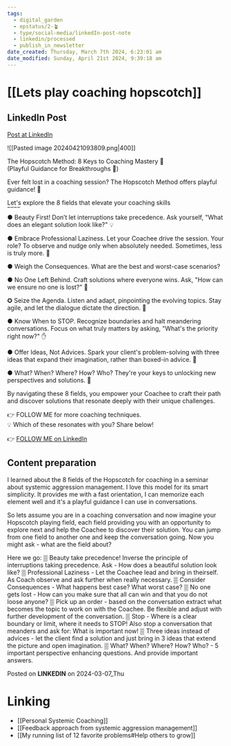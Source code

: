 ```yaml
---
tags:
  - digital_garden
  - epstatus/2-🪴
  - type/social-media/linkedIn-post-note
  - linkedin/processed
  - publish_in_newsletter
date_created: Thursday, March 7th 2024, 6:23:01 am
date_modified: Sunday, April 21st 2024, 9:39:18 am
---
```

# [[Lets play coaching hopscotch]]
## LinkedIn Post
[Post at LinkedIn](https://www.linkedin.com/posts/sebastiankamilli_the-hopscotch-method-8-keys-to-coaching-activity-7171414286777376768-kkGF?utm_source=share&utm_medium=member_desktop)

![[Pasted image 20240421093809.png|400]]

The Hopscotch Method: 8 Keys to Coaching Mastery 🤯  
(Playful Guidance for Breakthroughs 🚀)  
  
Ever felt lost in a coaching session? The Hopscotch Method offers playful guidance! 🚀  
  
Let's explore the 8 fields that elevate your coaching skills  
‾‾‾‾  
● Beauty First! Don’t let interruptions take precedence. Ask yourself, "What does an elegant solution look like?" 💡  
  
● Embrace Professional Laziness. Let your Coachee drive the session. Your role? To observe and nudge only when absolutely needed. Sometimes, less is truly more. 🌟  
  
● Weigh the Consequences. What are the best and worst-case scenarios?  
  
● No One Left Behind. Craft solutions where everyone wins. Ask, "How can we ensure no one is lost?" 🤝  
  
✪ Seize the Agenda. Listen and adapt, pinpointing the evolving topics. Stay agile, and let the dialogue dictate the direction. 🔄  
  
● Know When to STOP. Recognize boundaries and halt meandering conversations. Focus on what truly matters by asking, "What's the priority right now?" ✋  
  
● Offer Ideas, Not Advices. Spark your client's problem-solving with three ideas that expand their imagination, rather than boxed-in advice. 💭  
  
● What? When? Where? How? Who? They're your keys to unlocking new perspectives and solutions. 🔑  

By navigating these 8 fields, you empower your Coachee to craft their path and discover solutions that resonate deeply with their unique challenges.  
  
👉 FOLLOW ME for more coaching techniques.  
💡 Which of these resonates with you? Share below!

👉 [FOLLOW ME on LinkedIn](https://www.linkedin.com/comm/mynetwork/discovery-see-all?usecase=PEOPLE_FOLLOWS&followMember=sebastiankamilli)

## Content preparation
I learned about the 8 fields of the Hopscotch for coaching in a seminar about systemic aggression management. I love this model for its smart simplicity. It provides me with a fast orientation, I can memorize each element well and it's a playful guidance I can use in conversations.

So lets assume you are in a coaching conversation and now imagine your Hopscotch playing field, each field providing you with an opportunity to explore next and help the Coachee to discover their solution. You can jump from one field to another one and keep the conversation going. Now you might ask - what are the field about?

Here we go:
▒ Beauty take precedence! Inverse the principle of interruptions taking precedence. Ask - How does a beautiful solution look like?
▒ Professional Laziness - Let the Coachee lead and bring in theirself. As Coach observe and ask further when really necessary. 
▒ Consider Consequences - What happens best case? What worst case? 
▒ No one gets lost - How can you make sure that all can win and that you do not loose anyone?
▒ Pick up an order - based on the conversation extract what becomes the topic to work on with the Coachee. Be flexible and adjust with further development of the conversation.
▒ Stop - Where is a clear boundary or limit, where it needs to STOP! Also stop a conversation that meanders and ask for: What is important now!
▒ Three ideas instead of advices - let the client find a solution and just bring in 3 ideas that extend the picture and open imagination.
▒ What? When? Where? How? Who? - 5 important perspective enhancing questions. And provide important answers.

Posted on **LINKEDIN** on 2024-03-07_Thu
# Linking
+ [[Personal Systemic Coaching]]
+ [[Feedback approach from systemic aggression management]]
+ [[My running list of 12 favorite problems#Help others to grow]]